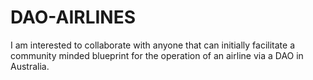 # DAO-AIRLINES
I am interested to collaborate with anyone that can initially facilitate a community minded blueprint for the operation of an airline via a DAO in Australia. 

